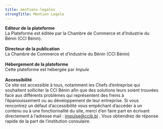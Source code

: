 ```yaml
---
title: mentions-legales
strongTitle: Mention Legale
---
```


<strong>Editeur de la plateforme</strong><br>
La Plateforme est éditée par la Chambre de Commerce et d’Industrie du Bénin (CCI Bénin).<br><br>
<strong>Directeur de la publication</strong><br>
La Chambre de Commerce et d’Industrie du Bénin (CCI Bénin)<br><br>
<strong>Hébergement de la plateforme</strong><br>
Cette plateforme est hébergée par <i>Impule</i><br><br>
<strong>Accessibilité</strong><br>
Ce site est accessible à tous, notamment les Chefs d’entreprise qui souhaitent solliciter la CCI Bénin afin que des solutions leurs soient trouvées face aux différents problèmes qui représentent des freins à l’épanouissement ou au développement de leur entreprise.
Si vous rencontrez un défaut d’accessibilité vous empêchant d’accéder à un contenu ou à une fonctionnalité du site, merci d’en faire part en écrivant directement à l’adresse mail : impulse@ccib.bj . Vous obtiendrez de réponse rapide de la part de l’institution consulaire.
